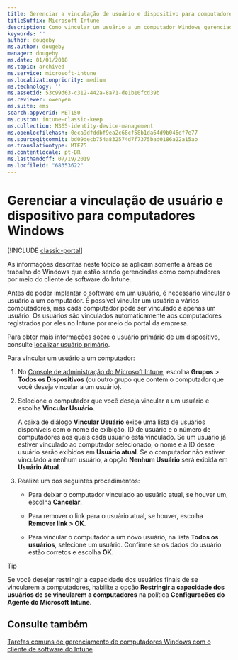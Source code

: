 ```yaml
---
title: Gerenciar a vinculação de usuário e dispositivo para computadores Windows
titleSuffix: Microsoft Intune
description: Como vincular um usuário a um computador Windows gerenciado pelo Intune.
keywords: ''
author: dougeby
ms.author: dougeby
manager: dougeby
ms.date: 01/01/2018
ms.topic: archived
ms.service: microsoft-intune
ms.localizationpriority: medium
ms.technology: ''
ms.assetid: 53c99d63-c312-442a-8a71-de1b10fcd39b
ms.reviewer: owenyen
ms.suite: ems
search.appverid: MET150
ms.custom: intune-classic-keep
ms.collection: M365-identity-device-management
ms.openlocfilehash: 0eca9dfddbf9ea2c68cf58b1da64d9b046df7e77
ms.sourcegitcommit: bd09decb754a832574d7f7375bad0186a22a15ab
ms.translationtype: MTE75
ms.contentlocale: pt-BR
ms.lasthandoff: 07/19/2019
ms.locfileid: "68353622"
---
```

# <a name="manage-user-device-linking-for-windows-pcs"></a>Gerenciar a vinculação de usuário e dispositivo para computadores Windows

[!INCLUDE [classic-portal](includes/classic-portal.md)]

As informações descritas neste tópico se aplicam somente a áreas de trabalho do Windows que estão sendo gerenciadas como computadores por meio do cliente de software do Intune. 

Antes de poder implantar o software em um usuário, é necessário vincular o usuário a um computador. É possível vincular um usuário a vários computadores, mas cada computador pode ser vinculado a apenas um usuário. Os usuários são vinculados automaticamente aos computadores registrados por eles no Intune por meio do portal da empresa.

Para obter mais informações sobre o usuário primário de um dispositivo, consulte [localizar usuário primário](find-primary-user.md).

Para vincular um usuário a um computador:

1. No [Console de administração do Microsoft Intune](https://manage.microsoft.com/), escolha **Grupos** &gt; **Todos os Dispositivos** (ou outro grupo que contém o computador que você deseja vincular a um usuário).

2. Selecione o computador que você deseja vincular a um usuário e escolha **Vincular Usuário**.

   A caixa de diálogo **Vincular Usuário** exibe uma lista de usuários disponíveis com o nome de exibição, ID de usuário e o número de computadores aos quais cada usuário está vinculado. Se um usuário já estiver vinculado ao computador selecionado, o nome e a ID desse usuário serão exibidos em **Usuário atual**. Se o computador não estiver vinculado a nenhum usuário, a opção **Nenhum Usuário** será exibida em **Usuário Atual**.

3. Realize um dos seguintes procedimentos:

   - Para deixar o computador vinculado ao usuário atual, se houver um, escolha **Cancelar**.

   - Para remover o link para o usuário atual, se houver, escolha <strong>Remover link **&gt;** OK</strong>.

   - Para vincular o computador a um novo usuário, na lista **Todos os usuários**, selecione um usuário. Confirme se os dados do usuário estão corretos e escolha **OK**.

> [!TIP]
> Se você desejar restringir a capacidade dos usuários finais de se vincularem a computadores, habilite a opção **Restringir a capacidade dos usuários de se vincularem a computadores** na política **Configurações do Agente do Microsoft Intune**.

## <a name="see-also"></a>Consulte também

[Tarefas comuns de gerenciamento de computadores Windows com o cliente de software do Intune](common-windows-pc-management-tasks-with-the-microsoft-intune-computer-client.md)
